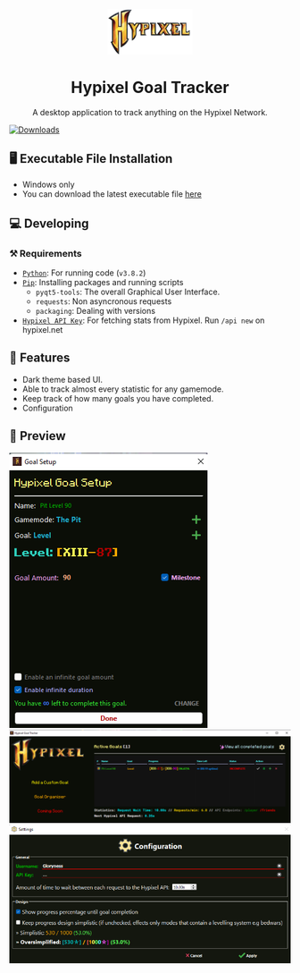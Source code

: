 <div align="center">

<img src="images/banner.png" width="30%" alt="Hypixel Goal Tracker Logo">

# Hypixel Goal Tracker
A desktop application to track anything on the Hypixel Network.

</div>

[![Downloads](https://img.shields.io/github/downloads/Gloryness/hypixel-goal-tracker/total)](https://github.com/Gloryness/hypixel-goal-tracker/releases)

## 🖥️ Executable File Installation
- Windows only
- You can download the latest executable file [here](https://github.com/Gloryness/hypixel-goal-tracker/releases)

## 💻 Developing

### ⚒️ Requirements
-   [`Python`]: For running code (`v3.8.2`)
-   [`Pip`]: Installing packages and running scripts
    -   `pyqt5-tools`: The overall Graphical User Interface.
    -   `requests`: Non asyncronous requests
    -   `packaging`: Dealing with versions
-   [`Hypixel API Key`]: For fetching stats from Hypixel. Run `/api new` on hypixel.net

## 📙 Features
- Dark theme based UI.
- Able to track almost every statistic for any gamemode.
- Keep track of how many goals you have completed.
- Configuration

## 🏹 Preview
<img src="images/stats.png">
<img src="images/stats2.png">
<img src="images/stats3.png">

<!-- LINKS -->
[`python`]: https://www.python.org/
[`pip`]: https://pip.pypa.io/en/stable/installation/
[`hypixel api key`]: https://api.hypixel.net/
